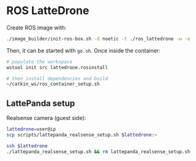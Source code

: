 # ROS LatteDrone
Create ROS image with:
```bash
./image_builder/init-ros-box.sh -d noetic -t ./ros_lattedrone -w -e
```
Then, it can be started with `go.sh`.
Once inside the container:
```bash
# populate the workspace
wstool init src lattedrone.rosinstall

# then install dependencies and build
~/catkin_ws/ros_container_setup.sh
```

## LattePanda setup
Realsense camera (guest side):
```bash
lattedrone=user@ip
scp scripts/lattepanda_realsense_setup.sh $lattedrone:~

ssh $lattedrone
./lattepanda_realsense_setup.sh && rm lattepanda_realsense_setup.sh
```
